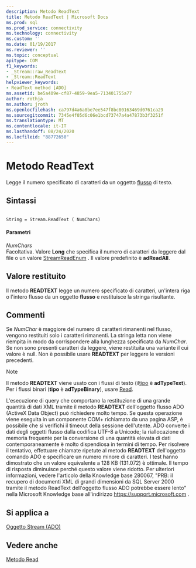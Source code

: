 ```yaml
---
description: Metodo ReadText
title: Metodo ReadText | Microsoft Docs
ms.prod: sql
ms.prod_service: connectivity
ms.technology: connectivity
ms.custom: ''
ms.date: 01/19/2017
ms.reviewer: ''
ms.topic: conceptual
apitype: COM
f1_keywords:
- _Stream::raw_ReadText
- _Stream::ReadText
helpviewer_keywords:
- ReadText method [ADO]
ms.assetid: be5a409e-cf87-4859-9ea5-713401755a77
author: rothja
ms.author: jroth
ms.openlocfilehash: ca797d4a6a8be7ee547f8bc80163469d0761ca29
ms.sourcegitcommit: 7345e4f05d6c06e1bcd73747a4a47873b3f3251f
ms.translationtype: MT
ms.contentlocale: it-IT
ms.lasthandoff: 08/24/2020
ms.locfileid: "88772650"
---
```

# <a name="readtext-method"></a>Metodo ReadText
Legge il numero specificato di caratteri da un oggetto [flusso](./stream-object-ado.md) di testo.  
  
## <a name="syntax"></a>Sintassi  
  
```  
  
String = Stream.ReadText ( NumChars)  
```  
  
#### <a name="parameters"></a>Parametri  
 *NumChars*  
 Facoltativa. Valore **Long** che specifica il numero di caratteri da leggere dal file o un valore [StreamReadEnum](./streamreadenum.md) . Il valore predefinito è **adReadAll**.  
  
## <a name="return-value"></a>Valore restituito  
 Il metodo **READTEXT** legge un numero specificato di caratteri, un'intera riga o l'intero flusso da un oggetto **flusso** e restituisce la stringa risultante.  
  
## <a name="remarks"></a>Commenti  
 Se *NumChar* è maggiore del numero di caratteri rimanenti nel flusso, vengono restituiti solo i caratteri rimanenti. La stringa letta non viene riempita in modo da corrispondere alla lunghezza specificata da *NumChar*. Se non sono presenti caratteri da leggere, viene restituita una variante il cui valore è null. Non è possibile usare **READTEXT** per leggere le versioni precedenti.  
  
> [!NOTE]
>  Il metodo **READTEXT** viene usato con i flussi di testo (il[tipo](./type-property-ado-stream.md) è **adTypeText**). Per i flussi binari (**tipo** è **adTypeBinary**), usare [Read](./read-method.md).  
  
 L'esecuzione di query che comportano la restituzione di una grande quantità di dati XML tramite il metodo **READTEXT** dell'oggetto flusso ADO (ActiveX Data Object) può richiedere molto tempo. Se questa operazione viene eseguita in un componente COM+ richiamato da una pagina ASP, è possibile che si verifichi il timeout della sessione dell'utente. ADO converte i dati degli oggetti flusso dalla codifica UTF-8 a Unicode; la riallocazione di memoria frequente per la conversione di una quantità elevata di dati contemporaneamente è molto dispendiosa in termini di tempo. Per risolvere il tentativo, effettuare chiamate ripetute al metodo **READTEXT** dell'oggetto comando ADO e specificare un numero minore di caratteri. I test hanno dimostrato che un valore equivalente a 128 KB (131.072) è ottimale. Il tempo di risposta diminuisce perché questo valore viene ridotto. Per ulteriori informazioni, vedere l'articolo della Knowledge base 280067, "PRB: il recupero di documenti XML di grandi dimensioni da SQL Server 2000 tramite il metodo ReadText dell'oggetto flusso ADO potrebbe essere lento" nella Microsoft Knowledge base all'indirizzo https://support.microsoft.com .  
  
## <a name="applies-to"></a>Si applica a  
 [Oggetto Stream (ADO)](./stream-object-ado.md)  
  
## <a name="see-also"></a>Vedere anche  
 [Metodo Read](./read-method.md)